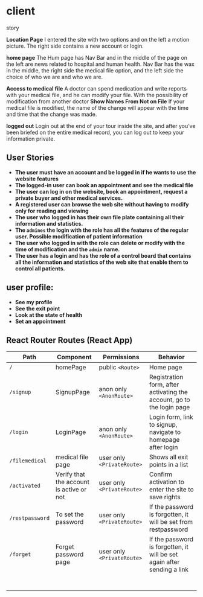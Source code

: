 # client

 story

 **Location Page**
 I entered the site with two options and on the left a motion picture. The right side contains a new account or login.
 
 **home page**
 The Hum page has Nav Bar and in the middle of the page on the left are news related to hospital and human health.
Nav Bar has the wax in the middle, the right side the medical file option, and the left side the choice of who we are and who we are.

**Access to medical file**
A doctor can spend medication and write reports with your medical file, and he can modify your file. With the possibility of modification from another doctor
 **Show Names From Not on File**
 If your medical file is modified, the name of the change will appear with the time and time that the change was made.
 
 **logged out**
 Login out at the end of your tour inside the site, and after you've been briefed on the entire medical record, you can log out to keep your information private.
 
 
 ## User Stories
 
 - **The user must have an account and be logged in if he wants to use the website features**
 - **The logged-in user can book an appointment and see the medical file**
 - **The user can log in on the website, book an appointment, request a private buyer and other medical services.**
 - **A registered user can browse the web site without having to modify only for reading and viewing**
 - **The user who logged in has their own file plate containing all their information and statistics.**
 - **The  `admines` the login with the role has all the features of the regular user. Possible modification of patient information**
 - **The user who logged in with the role can delete or modify with the time of modification and the `admin` name.**
 - **The user has a login and has the role of a control board that contains all the information and statistics of the web site that enable them to control all    patients.**
 
 ## user profile:

- **See my profile**
- **See the exit point**
 - **Look at the state of health**
- **Set an appointment**

## React Router Routes (React App)

| Path             | Component            | Permissions                | Behavior                                                     |
| ---------------- | -------------------- | -------------------------- | ------------------------------------------------------------ |
| `/`              | homePage           | public `<Route>`           | Home page                                                    |
| `/signup`        | SignupPage           |anon only `<AnonRoute>`     |Registration form, after activating the account, go to the login page |
| `/login`         | LoginPage            | anon only `<AnonRoute>`    | Login form, link to signup, navigate to homepage after login |
| `/filemedical`     | medical file page   | user only `<PrivateRoute>` | Shows all exit points in a list                              |
| `/activated` | Verify that the account is active or not   | user only `<PrivateRoute>` | Confirm activation to enter the site to save rights                                         |
| `/restpassword` | To set the password | user only `<PrivateRoute>` | If the password is forgotten, it will be set from restpassword                             |
| `/forget` | Forget password page                  | user only `<PrivateRoute>` | If the password is forgotten, it will be set again after sending a link                                           |
|                  |                      |                            |                                                              |
|                  |                      |                            |                                                              |
|                  |                      |                            |                                                              |
|                  |                      |                            |                                                              |
|                  |                      |                            |                                                              |
|                  |                      |                            |                                                              |
|                  |                      |                            |                                                              |

